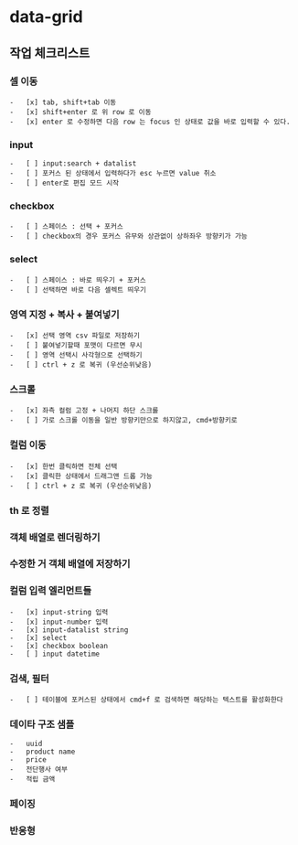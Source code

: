 # data-grid

## 작업 체크리스트

### 셀 이동

    -   [x] tab, shift+tab 이동
    -   [x] shift+enter 로 위 row 로 이동
    -   [x] enter 로 수정하면 다음 row 는 focus 인 상태로 값을 바로 입력할 수 있다.

### input

    -   [ ] input:search + datalist
    -   [ ] 포커스 된 상태에서 입력하다가 esc 누르면 value 취소
    -   [ ] enter로 편집 모드 시작

### checkbox

    -   [ ] 스페이스 : 선택 + 포커스
    -   [ ] checkbox의 경우 포커스 유무와 상관없이 상하좌우 방향키가 가능

### select

    -   [ ] 스페이스 : 바로 띄우기 + 포커스
    -   [ ] 선택하면 바로 다음 셀렉트 띄우기

### 영역 지정 + 복사 + 붙여넣기

    -   [x] 선택 영역 csv 파일로 저장하기
    -   [ ] 붙여넣기할때 포맷이 다르면 무시
    -   [ ] 영역 선택시 사각형으로 선택하기
    -   [ ] ctrl + z 로 복귀 (우선순위낮음)

### 스크롤

    -   [x] 좌측 컬럼 고정 + 나머지 하단 스크롤
    -   [ ] 가로 스크롤 이동을 일반 방향키만으로 하지않고, cmd+방향키로

### 컬럼 이동

    -   [x] 한번 클릭하면 전체 선택
    -   [x] 클릭한 상태에서 드래그앤 드롭 가능
    -   [ ] ctrl + z 로 복귀 (우선순위낮음)

### th 로 정렬

### 객체 배열로 렌더링하기

### 수정한 거 객체 배열에 저장하기

### 컬럼 입력 엘리먼트들

    -   [x] input-string 입력
    -   [x] input-number 입력
    -   [x] input-datalist string
    -   [x] select
    -   [x] checkbox boolean
    -   [ ] input datetime

### 검색, 필터

    -   [ ] 테이블에 포커스된 상태에서 cmd+f 로 검색하면 해당하는 텍스트를 활성화한다

### 데이타 구조 샘플

    -   uuid
    -   product name
    -   price
    -   전단행사 여부
    -   적립 금액

### 페이징

### 반응형
